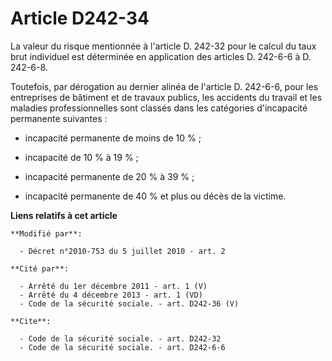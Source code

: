 # Article D242-34

La valeur du risque mentionnée à l'article D. 242-32 pour le calcul du taux brut individuel est déterminée en application des
articles D. 242-6-6 à D. 242-6-8. 

Toutefois, par dérogation au dernier alinéa de l'article D. 242-6-6, pour les entreprises de bâtiment et de travaux publics,
les accidents du travail et les maladies professionnelles sont classés dans les catégories d'incapacité permanente
suivantes :

- incapacité permanente de moins de 10 % ;

- incapacité de 10 % à 19 % ;

- incapacité permanente de 20 % à 39 % ;

- incapacité permanente de 40 % et plus ou décès de la victime.

**Liens relatifs à cet article**

	**Modifié par**:

	  - Décret n°2010-753 du 5 juillet 2010 - art. 2

	**Cité par**:

	  - Arrêté du 1er décembre 2011 - art. 1 (V)
	  - Arrêté du 4 décembre 2013 - art. 1 (VD)
	  - Code de la sécurité sociale. - art. D242-36 (V)

	**Cite**:

	  - Code de la sécurité sociale. - art. D242-32
	  - Code de la sécurité sociale. - art. D242-6-6

